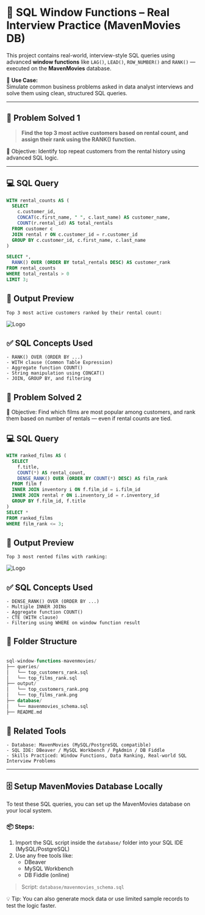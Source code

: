 # 🎯 SQL Window Functions – Real Interview Practice (MavenMovies DB)

This project contains real-world, interview-style SQL queries using advanced **window functions** like `LAG()`, `LEAD()`, `ROW_NUMBER()` and `RANK()` — executed on the **MavenMovies** database.

📌 **Use Case:**  
Simulate common business problems asked in data analyst interviews and solve them using clean, structured SQL queries.

---

## 🧠 Problem Solved 1

> **Find the top 3 most active customers based on rental count, and assign their rank using the RANK() function.**

🎯 Objective: Identify top repeat customers from the rental history using advanced SQL logic.

---

## 💻 SQL Query

```sql
WITH rental_counts AS (
  SELECT
    c.customer_id,
    CONCAT(c.first_name, " ", c.last_name) AS customer_name,
    COUNT(r.rental_id) AS total_rentals
  FROM customer c
  JOIN rental r ON c.customer_id = r.customer_id
  GROUP BY c.customer_id, c.first_name, c.last_name
)

SELECT *,
  RANK() OVER (ORDER BY total_rentals DESC) AS customer_rank
FROM rental_counts
WHERE total_rentals > 0
LIMIT 3;

```

## 📸 Output Preview
```Top 3 most active customers ranked by their rental count:```

![Logo](https://github.com/aniket-ds-ai/sql-window-functions-mavenmovies/blob/main/top_customers_rank.png)


## ✅ SQL Concepts Used
```
- RANK() OVER (ORDER BY ...)
- WITH clause (Common Table Expression)
- Aggregate function COUNT()
- String manipulation using CONCAT()
- JOIN, GROUP BY, and filtering
```

## 🧠 Problem Solved 2
🎯 Objective: Find which films are most popular among customers, and rank them based on number of rentals — even if rental counts are tied.

## 💻 SQL Query

```sql
WITH ranked_films AS (
  SELECT 
    f.title, 
    COUNT(*) AS rental_count,
    DENSE_RANK() OVER (ORDER BY COUNT(*) DESC) AS film_rank
  FROM film f
  INNER JOIN inventory i ON f.film_id = i.film_id
  INNER JOIN rental r ON i.inventory_id = r.inventory_id
  GROUP BY f.film_id, f.title
)
SELECT *
FROM ranked_films
WHERE film_rank <= 3;
```

## 📸 Output Preview
```Top 3 most rented films with ranking:```

![Logo](https://github.com/aniket-ds-ai/sql-window-functions-mavenmovies/blob/main/output/top_customers_rank.png)

## ✅ SQL Concepts Used
```
- DENSE_RANK() OVER (ORDER BY ...)
- Multiple INNER JOINs
- Aggregate function COUNT()
- CTE (WITH clause)
- Filtering using WHERE on window function result
```



## 📁 Folder Structure
```sql

sql-window-functions-mavenmovies/
├── queries/
│   └── top_customers_rank.sql
│   └── top_films_rank.sql
├── output/
│   └── top_customers_rank.png
│   └── top_films_rank.png
├── database/
│   └── mavenmovies_schema.sql 
├── README.md

```

## 🔗 Related Tools
```
- Database: MavenMovies (MySQL/PostgreSQL compatible)
- SQL IDE: DBeaver / MySQL Workbench / PgAdmin / DB Fiddle
- Skills Practiced: Window Functions, Data Ranking, Real-world SQL Interview Problems

```

---

## 🗄️ Setup MavenMovies Database Locally

To test these SQL queries, you can set up the MavenMovies database on your local system.

### 📦 Steps:

1. Import the SQL script inside the `database/` folder into your SQL IDE (MySQL/PostgreSQL)
2. Use any free tools like:
   - DBeaver
   - MySQL Workbench
   - DB Fiddle (online)

> Script: `database/mavenmovies_schema.sql`

💡 Tip: You can also generate mock data or use limited sample records to test the logic faster.
